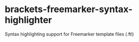 # brackets-freemarker-syntax-highlighter
Syntax highlighting support for Freemarker template files (.ftl)
